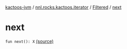 [kactoos-jvm](../../index.md) / [nnl.rocks.kactoos.iterator](../index.md) / [Filtered](index.md) / [next](.)

# next

`fun next(): X` [(source)](https://github.com/neonailol/kactoos/blob/master/kactoos-jvm/src/main/kotlin/nnl/rocks/kactoos/iterator/Filtered.kt#L57)